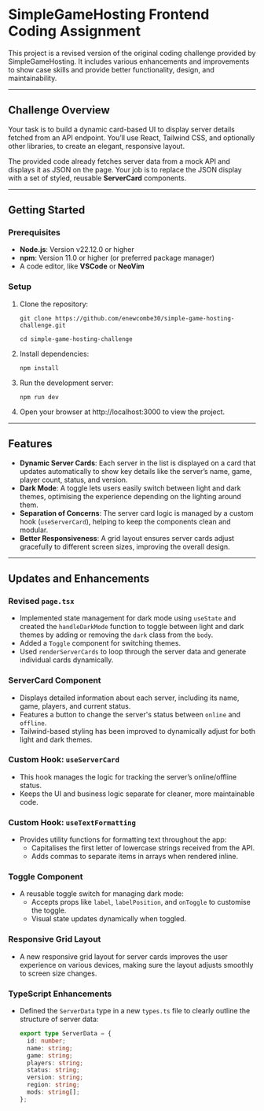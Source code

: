 # **SimpleGameHosting Frontend Coding Assignment**

This project is a revised version of the original coding challenge provided by SimpleGameHosting. It includes various enhancements and improvements to show case skills and provide better functionality, design, and maintainability.

---

## **Challenge Overview**

Your task is to build a dynamic card-based UI to display server details fetched from an API endpoint. You’ll use React, Tailwind CSS, and optionally other libraries, to create an elegant, responsive layout.

The provided code already fetches server data from a mock API and displays it as JSON on the page. Your job is to replace the JSON display with a set of styled, reusable **ServerCard** components.

---

## **Getting Started**

### Prerequisites

- **Node.js**: Version v22.12.0 or higher
- **npm**: Version 11.0 or higher (or preferred package manager)
- A code editor, like **VSCode** or **NeoVim**

### Setup

1. Clone the repository:
   ```
   git clone https://github.com/enewcombe30/simple-game-hosting-challenge.git
   ```
   ```
   cd simple-game-hosting-challenge
   ```
2. Install dependencies:
   ```
   npm install
   ```
3. Run the development server:
   ```
   npm run dev
   ```
4. Open your browser at http://localhost:3000 to view the project.

---

## Features

- **Dynamic Server Cards**: Each server in the list is displayed on a card that updates automatically to show key details like the server’s name, game, player count, status, and version.
- **Dark Mode**: A toggle lets users easily switch between light and dark themes, optimising the experience depending on the lighting around them.
- **Separation of Concerns**: The server card logic is managed by a custom hook (`useServerCard`), helping to keep the components clean and modular.
- **Better Responsiveness**: A grid layout ensures server cards adjust gracefully to different screen sizes, improving the overall design.

---

## Updates and Enhancements

### Revised `page.tsx`
- Implemented state management for dark mode using `useState` and created the `handleDarkMode` function to toggle between light and dark themes by adding or removing the `dark` class from the `body`.
- Added a `Toggle` component for switching themes.
- Used `renderServerCards` to loop through the server data and generate individual cards dynamically.

### ServerCard Component
- Displays detailed information about each server, including its name, game, players, and current status.
- Features a button to change the server's status between `online` and `offline`.
- Tailwind-based styling has been improved to dynamically adjust for both light and dark themes.

### Custom Hook: `useServerCard`
- This hook manages the logic for tracking the server’s online/offline status.
- Keeps the UI and business logic separate for cleaner, more maintainable code.

### Custom Hook: `useTextFormatting`
- Provides utility functions for formatting text throughout the app:
  - Capitalises the first letter of lowercase strings received from the API.
  - Adds commas to separate items in arrays when rendered inline.

### Toggle Component
- A reusable toggle switch for managing dark mode:
  - Accepts props like `label`, `labelPosition`, and `onToggle` to customise the toggle.
  - Visual state updates dynamically when toggled.

### Responsive Grid Layout
- A new responsive grid layout for server cards improves the user experience on various devices, making sure the layout adjusts smoothly to screen size changes.

### TypeScript Enhancements
- Defined the `ServerData` type in a new `types.ts` file to clearly outline the structure of server data:
  ```typescript
  export type ServerData = {
    id: number;
    name: string;
    game: string;
    players: string;
    status: string;
    version: string;
    region: string;
    mods: string[];
  };
